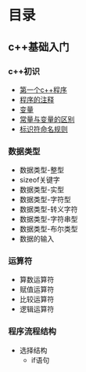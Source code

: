 # 目录
## c++基础入门
### c++初识
* [第一个c++程序](c++基础入门/1.%20c++初识/01%20第一个c++程序/01.cpp)
* [程序的注释](c++基础入门/1.%20c++初识/02%20程序的注释/02.cpp)
* [变量](c++基础入门/1.%20c++初识/03%20变量/03.cpp)
* [常量与变量的区别](c++基础入门/1.%20c++初识/04%20常量与变量的区别/04.cpp)
* [标识符命名规则](c++基础入门/1.%20c++初识/05%20标识符命名规则/05.cpp)
### 数据类型
* 数据类型-整型
* sizeof关键字
* 数据类型-实型
* 数据类型-字符型
* 数据类型-转义字符
* 数据类型-字符串型
* 数据类型-布尔类型
* 数据的输入
### 运算符
* 算数运算符
* 赋值运算符
* 比较运算符
* 逻辑运算符
### 程序流程结构 
* 选择结构
  * if语句



